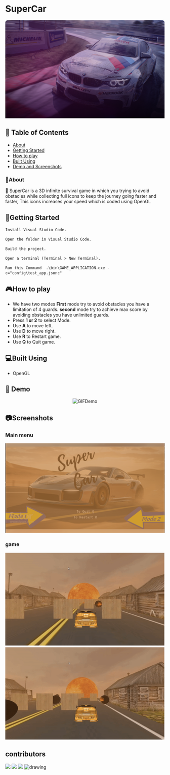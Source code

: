# SuperCar
![](README/Images/racinggames-placeholder.png)
## 📝 Table of Contents
- [About](#about)
- [Getting Started](#start)
- [How to play](#play)
- [Built Using](#build)
- [Demo and Screenshots](#demo)
### 📙About<a name = "about"></a>
🚗 SuperCar is a 3D infinite survival game in which you trying to avoid obstacles while collecting full icons to keep the journey going faster and faster, This icons increases your speed which is coded using OpenGL
## 🏁Getting Started <a name = "start"></a>
```
Install Visual Studio Code.
```
```
Open the folder in Visual Studio Code.
```
```
Build the project.
```
```
Open a terminal (Terminal > New Terminal).
```
```
Run this Command  .\bin\GAME_APPLICATION.exe -c="config\test_app.jsonc"
```
## 🎮How to play<a name = "play"></a>
- We have two modes **First** mode try to avoid obstacles you have a limitation of 4 guards. **second** mode try to achieve max score by avoiding obstacles you have unlimited guards.
- Press **1 or 2** to select Mode.
- Use **A** to move left.
- Use **D** to move right.
- Use **R** to Restart game.
- Use **Q** to Quit game.
## 💻Built Using<a name = "build"></a>
- OpenGL
## 🎥 Demo<a name = "demo"></a>
<div name = "demo" align="center" width=1189>
  
![GIFDemo](https://github.com/BishoyAtef/SuperCar/blob/main/README/Videos/Game.gif)
  
</div>

## 📷Screenshots
### Main menu 
![](README/Images/Menu.PNG)
### game
![](README/Images/game1.PNG)
![](README/Images/game2.PNG)
## contributors 
[![](https://github.com/yousefelmahdy.png?size=100)](https://github.com/yousefelmahdy)
[![](https://github.com/BishoyAtef.png?size=100)](https://github.com/BishoyAtef)
[![](https://github.com/YousefElshabrawy.png?size=100)](https://github.com/YousefElshabrawy)
<img src="https://avatars.githubusercontent.com/u/60502276?v=4" alt="drawing" width="100"/>
